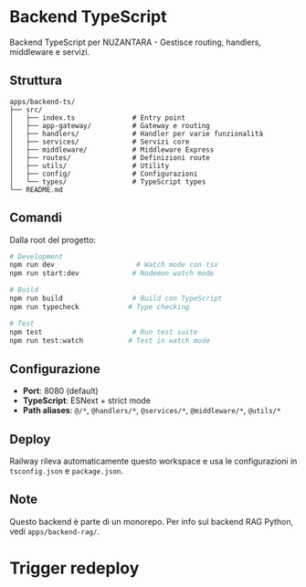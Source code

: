 # Backend TypeScript

Backend TypeScript per NUZANTARA - Gestisce routing, handlers, middleware e servizi.

## Struttura

```
apps/backend-ts/
├── src/
│   ├── index.ts              # Entry point
│   ├── app-gateway/          # Gateway e routing
│   ├── handlers/             # Handler per varie funzionalità
│   ├── services/             # Servizi core
│   ├── middleware/           # Middleware Express
│   ├── routes/               # Definizioni route
│   ├── utils/                # Utility
│   ├── config/               # Configurazioni
│   └── types/                # TypeScript types
└── README.md
```

## Comandi

Dalla root del progetto:

```bash
# Development
npm run dev                    # Watch mode con tsx
npm run start:dev             # Nodemon watch mode

# Build
npm run build                 # Build con TypeScript
npm run typecheck            # Type checking

# Test
npm test                      # Run test suite
npm run test:watch           # Test in watch mode
```

## Configurazione

- **Port**: 8080 (default)
- **TypeScript**: ESNext + strict mode
- **Path aliases**: `@/*`, `@handlers/*`, `@services/*`, `@middleware/*`, `@utils/*`

## Deploy

Railway rileva automaticamente questo workspace e usa le configurazioni in `tsconfig.json` e `package.json`.

## Note

Questo backend è parte di un monorepo. Per info sul backend RAG Python, vedi `apps/backend-rag/`.
# Trigger redeploy
